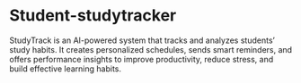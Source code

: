 # Student-studytracker
StudyTrack is an AI-powered system that tracks and analyzes students’ study habits. It creates personalized schedules, sends smart reminders, and offers performance insights to improve productivity, reduce stress, and build effective learning habits.
